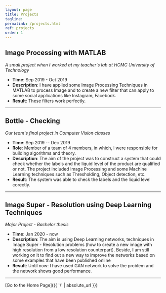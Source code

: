 ```yaml
---
layout: page
title: Projects
tagline: 
permalink: /projects.html
ref: projects
order: 1
---
```


## Image Processing with MATLAB
*A small project when I worked at my teacher's lab at HCMC University of Technology*
* **Time**: Sep 2019 - Oct 2019
* **Description**: I have applied some Image Processing Techniques in MATLAB to process Image and to create a new filter that can apply to some social applications like Instagram, Facebook.
* **Result**: These filters work perfectly. 

-----

## Bottle - Checking 
*Our team's final project in Computer Vision classes*
* **Time**: Sep 2019 -- Dec 2019
* **Role**: Member of a team of 4 members, in which, I were responsible for building algorithms and theory.
* **Description**: The aim of the project was to construct a system that could check whether the labels and the liquid level of the product are qualified or not. The project included Image Processing and some Machine Learning techniques such as Thresholding, Object detection, etc.
* **Result**: The system was able to check the labels and the liquid level corectly. 

------
## Image Super - Resolution using Deep Learning Techniques
*Major Project - Bachelor thesis*
* **Time**: Jan 2020 - now
* **Description**: The aim is using Deep Learning networks, techniques in Image Super - Resolution problems (how to create a new image with high resolution from a low resolution counterpart). Beside, I am still working on it to find out a new way to improve the networks based on some examples that have been published online
* **Result**: Until now: I have used GAN network to solve the problem and the network shows good performance. 

------
[Go to the Home Page]({{ '/' | absolute_url }})

